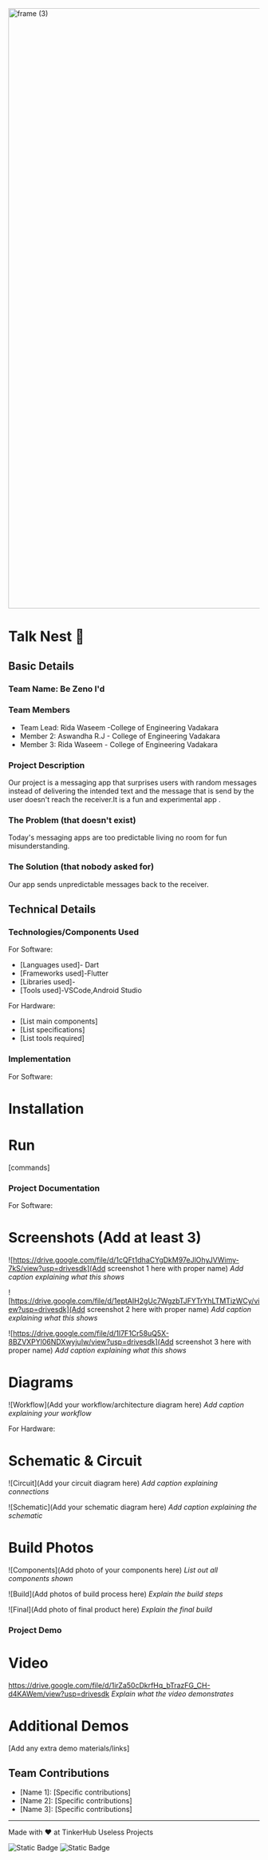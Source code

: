 <img width="3188" height="1202" alt="frame (3)" src="https://github.com/user-attachments/assets/517ad8e9-ad22-457d-9538-a9e62d137cd7" />


# Talk Nest 🎯


## Basic Details
### Team Name: Be Zeno I'd


### Team Members
- Team Lead: Rida Waseem -College of Engineering Vadakara
- Member 2: Aswandha R.J - College of Engineering Vadakara
- Member 3: Rida Waseem  - College of Engineering Vadakara

### Project Description
Our project is a messaging app that surprises users with random messages instead of delivering the intended text and the message that is send by the user doesn't reach the receiver.It is a fun and experimental app . 

### The Problem (that doesn't exist)
Today's messaging apps are too predictable living no room for fun misunderstanding.

### The Solution (that nobody asked for)
Our app sends unpredictable messages back to the receiver.

## Technical Details
### Technologies/Components Used
For Software:
- [Languages used]- Dart
- [Frameworks used]-Flutter
- [Libraries used]-
- [Tools used]-VSCode,Android Studio

For Hardware:
- [List main components]
- [List specifications]
- [List tools required]

### Implementation
For Software:
# Installation



# Run
[commands]

### Project Documentation
For Software:

# Screenshots (Add at least 3)
![https://drive.google.com/file/d/1cQFt1dhaCYgDkM97eJlOhyJVWimy-7kS/view?usp=drivesdk](Add screenshot 1 here with proper name)
*Add caption explaining what this shows*

![https://drive.google.com/file/d/1eptAIH2gUc7WgzbTJFYTrYhLTMTizWCy/view?usp=drivesdk](Add screenshot 2 here with proper name)
*Add caption explaining what this shows*

![https://drive.google.com/file/d/1l7F1Cr58uQ5X-8BZVXPYl06NDXwyjuIw/view?usp=drivesdk](Add screenshot 3 here with proper name)
*Add caption explaining what this shows*

# Diagrams
![Workflow](Add your workflow/architecture diagram here)
*Add caption explaining your workflow*

For Hardware:

# Schematic & Circuit
![Circuit](Add your circuit diagram here)
*Add caption explaining connections*

![Schematic](Add your schematic diagram here)
*Add caption explaining the schematic*

# Build Photos
![Components](Add photo of your components here)
*List out all components shown*

![Build](Add photos of build process here)
*Explain the build steps*

![Final](Add photo of final product here)
*Explain the final build*

### Project Demo
# Video
https://drive.google.com/file/d/1irZa50cDkrfHq_bTrazFG_CH-d4KAWem/view?usp=drivesdk
*Explain what the video demonstrates*

# Additional Demos
[Add any extra demo materials/links]

## Team Contributions
- [Name 1]: [Specific contributions]
- [Name 2]: [Specific contributions]
- [Name 3]: [Specific contributions]

---
Made with ❤️ at TinkerHub Useless Projects 

![Static Badge](https://img.shields.io/badge/TinkerHub-24?color=%23000000&link=https%3A%2F%2Fwww.tinkerhub.org%2F)
![Static Badge](https://img.shields.io/badge/UselessProjects--25-25?link=https%3A%2F%2Fwww.tinkerhub.org%2Fevents%2FQ2Q1TQKX6Q%2FUseless%2520Projects)


